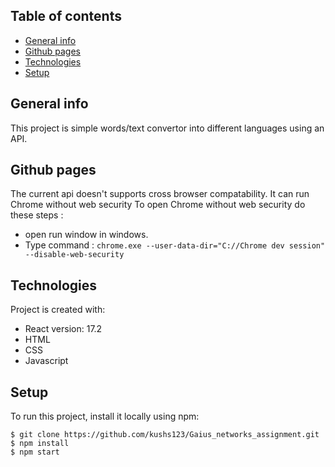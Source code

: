 ## Table of contents
* [General info](#general-info)
* [Github pages](#github-pages)
* [Technologies](#technologies)
* [Setup](#setup)


## General info
This project is simple words/text convertor into different languages using an API.



## Github pages
The current api doesn't supports cross browser compatability. It can run Chrome without web security
To open Chrome without web security do these steps : 
* open run window in windows.
* Type command : ```chrome.exe --user-data-dir="C://Chrome dev session" --disable-web-security```



## Technologies
Project is created with:
* React version: 17.2
* HTML
* CSS
* Javascript


## Setup
To run this project, install it locally using npm:

```
$ git clone https://github.com/kushs123/Gaius_networks_assignment.git
$ npm install
$ npm start
```
